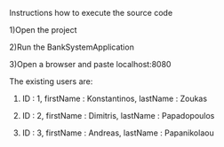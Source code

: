 Instructions how to execute the source code

1)Open the project

2)Run the BankSystemApplication

3)Open a browser and paste localhost:8080

The existing users are:

1) ID : 1, firstName : Konstantinos, lastName : Zoukas

2) ID : 2, firstName : Dimitris, lastName : Papadopoulos

3) ID : 3, firstName : Andreas, lastName : Papanikolaou
